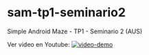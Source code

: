 # sam-tp1-seminario2
Simple Android Maze - TP1 - Seminario 2 (AUS)

Ver video en Youtube:
[![video-demo](http://img.youtube.com/vi/DOa0WLFLJ3o/0.jpg)](https://www.youtube.com/watch?v=DOa0WLFLJ3o)


